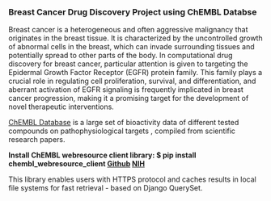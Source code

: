 ### **Breast Cancer Drug Discovery Project using ChEMBL Databse**

Breast cancer is a heterogeneous and often aggressive malignancy that originates in the breast tissue. It is characterized by the uncontrolled growth of abnormal cells in the breast, which can invade surrounding tissues and potentially spread to other parts of the body. In computational drug discovery for breast cancer, particular attention is given to targeting the Epidermal Growth Factor Receptor (EGFR) protein family. This family plays a crucial role in regulating cell proliferation, survival, and differentiation, and aberrant activation of EGFR signaling is frequently implicated in breast cancer progression, making it a promising target for the development of novel therapeutic interventions.

[ChEMBL Database](https://www.ebi.ac.uk/chembl/g/) is a large set of bioactivity data of different tested compounds on pathophysiological targets , compiled from scientific research papers. 

**Install ChEMBL webresource client library: $ pip install chembl_webresource_client [Github](https://github.com/chembl/chembl_webresource_client) [NIH](https://www.ncbi.nlm.nih.gov/pmc/articles/PMC4489243/)** 

This library enables users with HTTPS protocol and caches results in local file systems for fast retrieval - based on Django QuerySet.